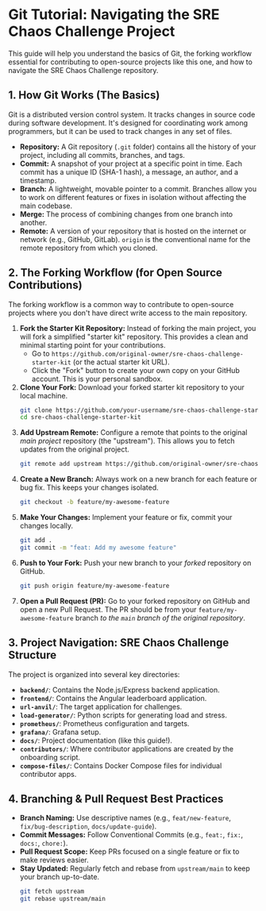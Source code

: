 # Git Tutorial: Navigating the SRE Chaos Challenge Project

This guide will help you understand the basics of Git, the forking workflow essential for contributing to open-source projects like this one, and how to navigate the SRE Chaos Challenge repository.

## 1. How Git Works (The Basics)

Git is a distributed version control system. It tracks changes in source code during software development. It's designed for coordinating work among programmers, but it can be used to track changes in any set of files.

*   **Repository:** A Git repository (`.git` folder) contains all the history of your project, including all commits, branches, and tags.
*   **Commit:** A snapshot of your project at a specific point in time. Each commit has a unique ID (SHA-1 hash), a message, an author, and a timestamp.
*   **Branch:** A lightweight, movable pointer to a commit. Branches allow you to work on different features or fixes in isolation without affecting the main codebase.
*   **Merge:** The process of combining changes from one branch into another.
*   **Remote:** A version of your repository that is hosted on the internet or network (e.g., GitHub, GitLab). `origin` is the conventional name for the remote repository from which you cloned.

## 2. The Forking Workflow (for Open Source Contributions)

The forking workflow is a common way to contribute to open-source projects where you don't have direct write access to the main repository.

1.  **Fork the Starter Kit Repository:** Instead of forking the main project, you will fork a simplified "starter kit" repository. This provides a clean and minimal starting point for your contributions.
    *   Go to `https://github.com/original-owner/sre-chaos-challenge-starter-kit` (or the actual starter kit URL).
    *   Click the "Fork" button to create your own copy on your GitHub account. This is your personal sandbox.
2.  **Clone Your Fork:** Download your forked starter kit repository to your local machine.
    ```bash
    git clone https://github.com/your-username/sre-chaos-challenge-starter-kit.git
    cd sre-chaos-challenge-starter-kit
    ```
3.  **Add Upstream Remote:** Configure a remote that points to the original *main project* repository (the "upstream"). This allows you to fetch updates from the original project.
    ```bash
    git remote add upstream https://github.com/original-owner/sre-chaos-challenge.git
    ```
4.  **Create a New Branch:** Always work on a new branch for each feature or bug fix. This keeps your changes isolated.
    ```bash
    git checkout -b feature/my-awesome-feature
    ```
5.  **Make Your Changes:** Implement your feature or fix, commit your changes locally.
    ```bash
    git add .
    git commit -m "feat: Add my awesome feature"
    ```
6.  **Push to Your Fork:** Push your new branch to your *forked* repository on GitHub.
    ```bash
    git push origin feature/my-awesome-feature
    ```
7.  **Open a Pull Request (PR):** Go to your forked repository on GitHub and open a new Pull Request. The PR should be from your `feature/my-awesome-feature` branch *to the `main` branch of the original repository*.

## 3. Project Navigation: SRE Chaos Challenge Structure

The project is organized into several key directories:

*   **`backend/`**: Contains the Node.js/Express backend application.
*   **`frontend/`**: Contains the Angular leaderboard application.
*   **`url-anvil/`**: The target application for challenges.
*   **`load-generator/`**: Python scripts for generating load and stress.
*   **`prometheus/`**: Prometheus configuration and targets.
*   **`grafana/`**: Grafana setup.
*   **`docs/`**: Project documentation (like this guide!).
*   **`contributors/`**: Where contributor applications are created by the onboarding script.
*   **`compose-files/`**: Contains Docker Compose files for individual contributor apps.

## 4. Branching & Pull Request Best Practices

*   **Branch Naming:** Use descriptive names (e.g., `feat/new-feature`, `fix/bug-description`, `docs/update-guide`).
*   **Commit Messages:** Follow Conventional Commits (e.g., `feat:`, `fix:`, `docs:`, `chore:`).
*   **Pull Request Scope:** Keep PRs focused on a single feature or fix to make reviews easier.
*   **Stay Updated:** Regularly fetch and rebase from `upstream/main` to keep your branch up-to-date.
    ```bash
    git fetch upstream
    git rebase upstream/main
    ```
